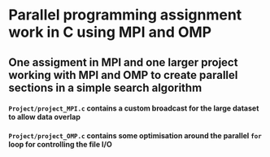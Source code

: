 # Parallel programming assignment work in C using MPI and OMP
## One assigment in MPI and one larger project working with MPI and OMP to create parallel sections in a simple search algorithm

#### `Project/project_MPI.c` contains a custom broadcast for the large dataset to allow data overlap

#### `Project/project_OMP.c` contains some optimisation around the parallel `for` loop for controlling the file I/O
